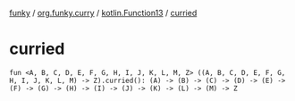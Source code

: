 [funky](../../index.md) / [org.funky.curry](../index.md) / [kotlin.Function13](index.md) / [curried](.)

# curried

`fun <A, B, C, D, E, F, G, H, I, J, K, L, M, Z> ((A, B, C, D, E, F, G, H, I, J, K, L, M) -> Z).curried(): (A) -> (B) -> (C) -> (D) -> (E) -> (F) -> (G) -> (H) -> (I) -> (J) -> (K) -> (L) -> (M) -> Z`